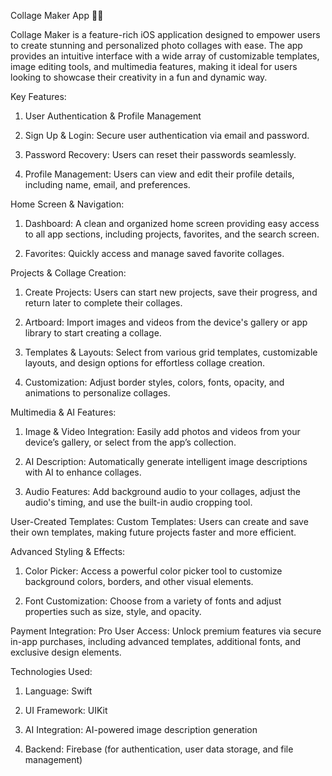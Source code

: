Collage Maker App 🎨📸

Collage Maker is a feature-rich iOS application designed to empower users to create stunning and personalized photo collages with ease. The app provides an intuitive interface with a wide array of customizable templates, image editing tools, and multimedia features, making it ideal for users looking to showcase their creativity in a fun and dynamic way.

Key Features:
1. User Authentication & Profile Management

2. Sign Up & Login: Secure user authentication via email and password.

3. Password Recovery: Users can reset their passwords seamlessly.

4. Profile Management: Users can view and edit their profile details, including name, email, and preferences.
   

Home Screen & Navigation:
1. Dashboard: A clean and organized home screen providing easy access to all app sections, including projects, favorites, and the search screen.

2. Favorites: Quickly access and manage saved favorite collages.
   

Projects & Collage Creation:
1. Create Projects: Users can start new projects, save their progress, and return later to complete their collages.

2. Artboard: Import images and videos from the device's gallery or app library to start creating a collage.

3. Templates & Layouts: Select from various grid templates, customizable layouts, and design options for effortless collage creation.

4. Customization: Adjust border styles, colors, fonts, opacity, and animations to personalize collages.
   

Multimedia & AI Features:
1. Image & Video Integration: Easily add photos and videos from your device’s gallery, or select from the app’s collection.

2. AI Description: Automatically generate intelligent image descriptions with AI to enhance collages.

3. Audio Features: Add background audio to your collages, adjust the audio's timing, and use the built-in audio cropping tool.
   

User-Created Templates:
Custom Templates: Users can create and save their own templates, making future projects faster and more efficient.


Advanced Styling & Effects:
1. Color Picker: Access a powerful color picker tool to customize background colors, borders, and other visual elements.

2. Font Customization: Choose from a variety of fonts and adjust properties such as size, style, and opacity.


Payment Integration:
Pro User Access: Unlock premium features via secure in-app purchases, including advanced templates, additional fonts, and exclusive design elements.


Technologies Used:
1. Language: Swift

2. UI Framework: UIKit

3. AI Integration: AI-powered image description generation

4. Backend: Firebase (for authentication, user data storage, and file management)
